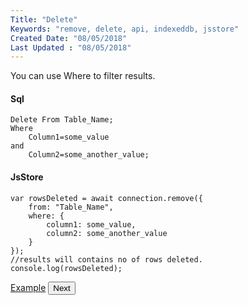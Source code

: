 ```yaml
---
Title: "Delete"
Keywords: "remove, delete, api, indexeddb, jsstore"
Created Date: "08/05/2018"
Last Updated : "08/05/2018"
---
```


You can use Where to filter results.

#### Sql

```
Delete From Table_Name;
Where
    Column1=some_value
and
    Column2=some_another_value;
```

#### JsStore

```
var rowsDeleted = await connection.remove({
    from: "Table_Name",
    where: {
        column1: some_value,
        column2: some_another_value
    }
});
//results will contains no of rows deleted.
console.log(rowsDeleted);
```

<p class="margin-top-40px center-align">
    <a class="btn info" target="_blank" href="https://ujjwalguptaofficial.github.io/idbstudio/?db=Demo&query=remove(%7B%0A%20%20%20%20from%3A%20%22Customers%22%2C%0A%20%20%20%20where%3A%7B%0A%20%20%20%20%20%20%20%20customerName%3A'Alfreds%20Futterkiste'%0A%20%20%20%20%7D%0A%7D)%3B%0A">Example</a>
    <button class="btn info btnNext">Next</button>
</p>